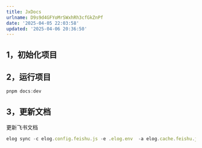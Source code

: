 ```yaml
---
title: JxDocs
urlname: D9s9d4GFYoMrSWxhRh3cfGkZnPf
date: '2025-04-05 22:03:58'
updated: '2025-04-06 20:36:50'
---
```

## 1，初始化项目
## 2，运行项目
```typescript
pnpm docs:dev
```
## 3，更新文档
更新飞书文档
```typescript
elog sync -c elog.config.feishu.js -e .elog.env  -a elog.cache.feishu.json
```
